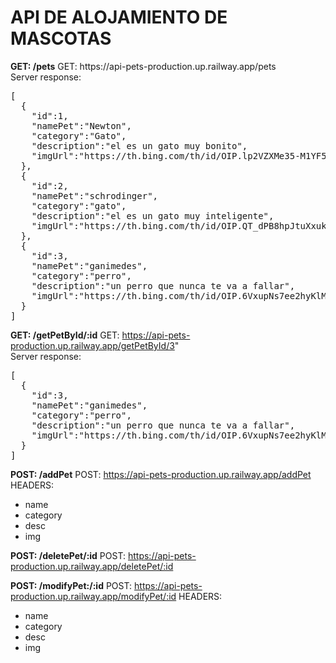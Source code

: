 <h1>API DE ALOJAMIENTO DE MASCOTAS</h1>
<strong>GET: /pets</strong>
GET: https://api-pets-production.up.railway.app/pets
<br>
Server response:
<pre>
[
  {
    "id":1,
    "namePet":"Newton",
    "category":"Gato",
    "description":"el es un gato muy bonito",
    "imgUrl":"https://th.bing.com/th/id/OIP.lp2VZXMe35-M1YF57kYJVQHaE7?w=285&h=190&c=7&r=0&o=5&dpr=1.1&pid=1.7"
  },
  {
    "id":2,
    "namePet":"schrodinger",
    "category":"gato",
    "description":"el es un gato muy inteligente",
    "imgUrl":"https://th.bing.com/th/id/OIP.QT_dPB8hpJtuXxukrSjJhgHaE7?w=285&h=190&c=7&r=0&o=5&dpr=1.1&pid=1.7"
  },
  {
    "id":3,
    "namePet":"ganimedes",
    "category":"perro",
    "description":"un perro que nunca te va a fallar",
    "imgUrl":"https://th.bing.com/th/id/OIP.6VxupNs7ee2hyKlMiGyAcQHaGL?pid=ImgDet&rs=1"
  }
]
</pre>

<strong>GET: /getPetById/:id</strong>
GET: https://api-pets-production.up.railway.app/getPetById/3"
<br>
Server response:
<pre>
[
  {
    "id":3,
    "namePet":"ganimedes",
    "category":"perro",
    "description":"un perro que nunca te va a fallar",
    "imgUrl":"https://th.bing.com/th/id/OIP.6VxupNs7ee2hyKlMiGyAcQHaGL?pid=ImgDet&rs=1"
  }
]
</pre>

<strong>POST: /addPet</strong>
POST: https://api-pets-production.up.railway.app/addPet
HEADERS:
<ul>
  <li>name</li>
  <li>category</li>
  <li>desc</li>
  <li>img</li>
</ul>

<strong>POST: /deletePet/:id</strong>
POST: https://api-pets-production.up.railway.app/deletePet/:id

<strong>POST: /modifyPet:/:id</strong>
POST: https://api-pets-production.up.railway.app/modifyPet/:id
HEADERS: 
<ul>
  <li>name</li>
  <li>category</li>
  <li>desc</li>
  <li>img</li>
</ul>
